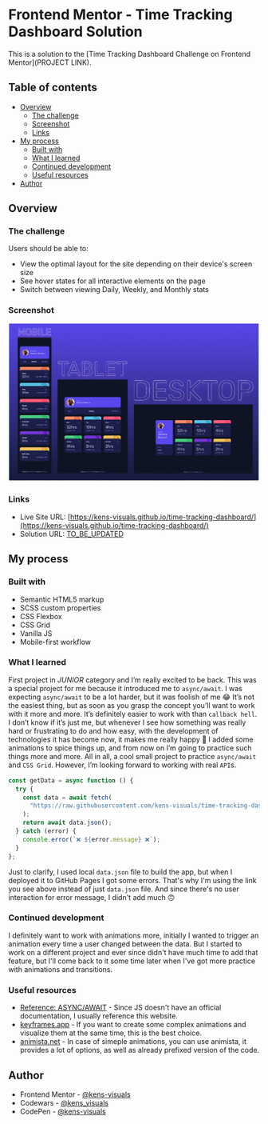 # Frontend Mentor - Time Tracking Dashboard Solution

This is a solution to the [Time Tracking Dashboard Challenge on Frontend Mentor](PROJECT LINK).

## Table of contents

- [Overview](#overview)
  - [The challenge](#the-challenge)
  - [Screenshot](#screenshot)
  - [Links](#links)
- [My process](#my-process)
  - [Built with](#built-with)
  - [What I learned](#what-i-learned)
  - [Continued development](#continued-development)
  - [Useful resources](#useful-resources)
- [Author](#author)

## Overview

### The challenge

Users should be able to:

- View the optimal layout for the site depending on their device's screen size
- See hover states for all interactive elements on the page
- Switch between viewing Daily, Weekly, and Monthly stats

### Screenshot

![screenshot](./images/screenshot.png)

### Links

- Live Site URL: [https://kens-visuals.github.io/time-tracking-dashboard/](https://kens-visuals.github.io/time-tracking-dashboard/)
- Solution URL: [TO_BE_UPDATED](TO_BE_UPDATED)

## My process

### Built with

- Semantic HTML5 markup
- SCSS custom properties
- CSS Flexbox
- CSS Grid
- Vanilla JS
- Mobile-first workflow

### What I learned

First project in _JUNIOR_ category and I’m really excited to be back. This was a special project for me because it introduced me to `async/await`. I was expecting `async/await` to be a lot harder, but it was foolish of me 😂 It’s not the easiest thing, but as soon as you grasp the concept you’ll want to work with it more and more. It’s definitely easier to work with than `callback hell`. I don’t know if it’s just me, but whenever I see how something was really hard or frustrating to do and how easy, with the development of technologies it has become now, it makes me really happy 🤩 I added some animations to spice things up, and from now on I’m going to practice such things more and more. All in all, a cool small project to practice `async/await` and `CSS Grid`. However, I’m looking forward to working with real `API`s.

```js
const getData = async function () {
  try {
    const data = await fetch(
      "https://raw.githubusercontent.com/kens-visuals/time-tracking-dashboard/main/javascript/data.json"
    );
    return await data.json();
  } catch (error) {
    console.error(`❌ ${error.message} ❌`);
  }
};
```

Just to clarify, I used local `data.json` file to build the app, but when I deployed it to GitHub Pages I got some errors. That's why I'm using the link you see above instead of just `data.json` file. And since there's no user interaction for error message, I didn't add much 🙃

### Continued development

I definitely want to work with animations more, initially I wanted to trigger an animation every time a user changed between the data. But I started to work on a different project and ever since didn't have much time to add that feature, but I'll come back to it some time later when I've got more practice with animations and transitions.

### Useful resources

- [Reference: ASYNC/AWAIT](https://javascript.info/async-await) - Since JS doesn't have an official documentation, I usually reference this website.
- [keyframes.app](https://keyframes.app) - If you want to create some complex animations and visualize them at the same time, this is the best choice.
- [animista.net](https://animista.net/) - In case of simeple animations, you can use animista, it provides a lot of options, as well as already prefixed version of the code.

## Author

- Frontend Mentor - [@kens-visuals](https://www.frontendmentor.io/profile/kens-visuals)
- Codewars - [@kens_visuals](https://www.codewars.com/users/kens_visuals)
- CodePen - [@kens-visuals](https://codepen.io/kens-visuals)
